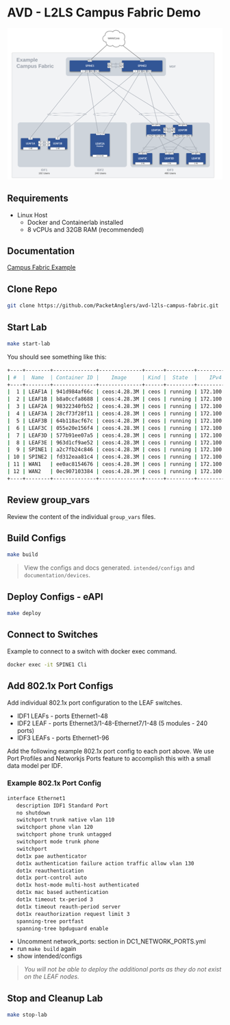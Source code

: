 # AVD - L2LS Campus Fabric Demo

![Figure: 1](images/campus_topo.svg)

## Requirements

- Linux Host
  - Docker and Containerlab installed
  - 8 vCPUs and 32GB RAM (recommended)

## Documentation

[Campus Fabric Example](https://avd.sh/en/devel/examples/campus-fabric/index.html)

## Clone Repo

``` bash
git clone https://github.com/PacketAnglers/avd-l2ls-campus-fabric.git
```

## Start Lab

``` bash
make start-lab
```

You should see something like this:

``` bash
+----+--------+--------------+--------------+------+---------+--------------------+--------------+
| #  |  Name  | Container ID |    Image     | Kind |  State  |    IPv4 Address    | IPv6 Address |
+----+--------+--------------+--------------+------+---------+--------------------+--------------+
|  1 | LEAF1A | 941d984af66c | ceos:4.28.3M | ceos | running | 172.100.100.103/24 | N/A          |
|  2 | LEAF1B | b8a0ccfa8688 | ceos:4.28.3M | ceos | running | 172.100.100.104/24 | N/A          |
|  3 | LEAF2A | 98322340fb52 | ceos:4.28.3M | ceos | running | 172.100.100.105/24 | N/A          |
|  4 | LEAF3A | 28cf73f28f11 | ceos:4.28.3M | ceos | running | 172.100.100.106/24 | N/A          |
|  5 | LEAF3B | 64b118acf67c | ceos:4.28.3M | ceos | running | 172.100.100.107/24 | N/A          |
|  6 | LEAF3C | 055e20e156f4 | ceos:4.28.3M | ceos | running | 172.100.100.108/24 | N/A          |
|  7 | LEAF3D | 577b91ee07a5 | ceos:4.28.3M | ceos | running | 172.100.100.109/24 | N/A          |
|  8 | LEAF3E | 963d1cf9ae52 | ceos:4.28.3M | ceos | running | 172.100.100.110/24 | N/A          |
|  9 | SPINE1 | a2c7fb24c846 | ceos:4.28.3M | ceos | running | 172.100.100.101/24 | N/A          |
| 10 | SPINE2 | fd312eaa81c4 | ceos:4.28.3M | ceos | running | 172.100.100.102/24 | N/A          |
| 11 | WAN1   | ee0ac8154676 | ceos:4.28.3M | ceos | running | 172.100.100.111/24 | N/A          |
| 12 | WAN2   | 0ec907103384 | ceos:4.28.3M | ceos | running | 172.100.100.112/24 | N/A          |
+----+--------+--------------+--------------+------+---------+--------------------+--------------+
```

## Review group_vars

Review the content of the individual `group_vars` files.

## Build Configs

``` bash
make build
```

> View the configs and docs generated.  `intended/configs` and `documentation/devices`.

## Deploy Configs - eAPI

``` bash
make deploy
```

## Connect to Switches

Example to connect to a switch with docker exec command.

``` bash
docker exec -it SPINE1 Cli
```

## Add 802.1x Port Configs

Add individual 802.1x port configuration to the LEAF switches.

- IDF1 LEAFs - ports Ethernet1-48
- IDF2 LEAF - ports Ethernet3/1-48-Ethernet7/1-48 (5 modules - 240 ports)
- IDF3 LEAFs - ports Ethernet1-96

Add the following example 802.1x port config to each port above.  We use Port Profiles and Networkjs Ports feature to accomplish this with a small data model per IDF.

### Example 802.1x Port Config

``` bash
interface Ethernet1
   description IDF1 Standard Port
   no shutdown
   switchport trunk native vlan 110
   switchport phone vlan 120
   switchport phone trunk untagged
   switchport mode trunk phone
   switchport
   dot1x pae authenticator
   dot1x authentication failure action traffic allow vlan 130
   dot1x reauthentication
   dot1x port-control auto
   dot1x host-mode multi-host authenticated
   dot1x mac based authentication
   dot1x timeout tx-period 3
   dot1x timeout reauth-period server
   dot1x reauthorization request limit 3
   spanning-tree portfast
   spanning-tree bpduguard enable
```

- Uncomment network_ports: section in DC1_NETWORK_PORTS.yml
- run `make build` again
- show intended/configs

> _You will not be able to deploy the additional ports as they do not exist on the LEAF nodes._

## Stop and Cleanup Lab

``` bash
make stop-lab
```
